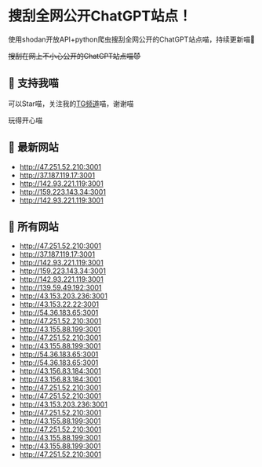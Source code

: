 # 搜刮全网公开ChatGPT站点！

使用shodan开放API+python爬虫搜刮全网公开的ChatGPT站点喵，持续更新喵🥳

~~搜刮在网上不小心公开的ChatGPT站点喵😈~~

## 🚀 支持我喵

可以Star喵，关注我的[TG频道](https://t.me/puddin_share)喵，谢谢喵

玩得开心喵

## 📖 最新网站

- http://47.251.52.210:3001
- http://37.187.119.17:3001
- http://142.93.221.119:3001
- http://159.223.143.34:3001
- http://142.93.221.119:3001


## 📖 所有网站

- http://47.251.52.210:3001
- http://37.187.119.17:3001
- http://142.93.221.119:3001
- http://159.223.143.34:3001
- http://142.93.221.119:3001
- http://139.59.49.192:3001
- http://43.153.203.236:3001
- http://43.153.22.22:3001
- http://54.36.183.65:3001
- http://47.251.52.210:3001
- http://43.155.88.199:3001
- http://47.251.52.210:3001
- http://43.155.88.199:3001
- http://54.36.183.65:3001
- http://54.36.183.65:3001
- http://43.156.83.184:3001
- http://43.156.83.184:3001
- http://47.251.52.210:3001
- http://47.251.52.210:3001
- http://43.153.203.236:3001
- http://47.251.52.210:3001
- http://43.155.88.199:3001
- http://47.251.52.210:3001
- http://43.155.88.199:3001
- http://43.155.88.199:3001
- http://47.251.52.210:3001


